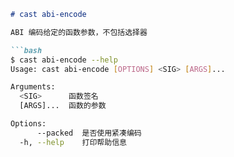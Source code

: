```markdown
# cast abi-encode

ABI 编码给定的函数参数，不包括选择器

```bash
$ cast abi-encode --help
Usage: cast abi-encode [OPTIONS] <SIG> [ARGS]...

Arguments:
  <SIG>      函数签名
  [ARGS]...  函数的参数

Options:
      --packed  是否使用紧凑编码
  -h, --help    打印帮助信息
```
```